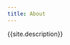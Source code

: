 ```yaml
---
title: About
---
```


{{site.description}}

<!-- ## TODO

- Write index and about
- Figure out front matter
- Figure out layout: home vs default
- Write posts
  - Finger guns
  - Health insurance
  - Coding challenges -->
